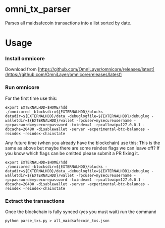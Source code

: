 # omni_tx_parser

Parses all maidsafecoin transactions into a list sorted by date.

# Usage

### Install omnicore

Download from [https://github.com/OmniLayer/omnicore/releases/latest](https://github.com/OmniLayer/omnicore/releases/latest)

### Run omnicore

For the first time use this:

```
export EXTERNALHDD=$HOME/hdd
./omnicored -blocksdir=${EXTERNALHDD}/blocks -datadir=${EXTERNALHDD}/data -debuglogfile=${EXTERNALHDD}/debuglog -walletdir=${EXTERNALHDD}/wallet -rpcuser=mysecureusername -rpcpassword=mysecurepassword -txindex=1 -rpcallowip=127.0.0.1 -dbcache=20480 -disablewallet -server -experimental-btc-balances -reindex -reindex-chainstate
```

Any future time (when you already have the blockchain) use this:
This is the same as above but maybe there are some reindex flags we can leave
off? If you know which flags can be omitted please submit a PR fixing it.

```
export EXTERNALHDD=$HOME/hdd
./omnicored -blocksdir=${EXTERNALHDD}/blocks -datadir=${EXTERNALHDD}/data -debuglogfile=${EXTERNALHDD}/debuglog -walletdir=${EXTERNALHDD}/wallet -rpcuser=mysecureusername -rpcpassword=mysecurepassword -txindex=1 -rpcallowip=127.0.0.1 -dbcache=20480 -disablewallet -server -experimental-btc-balances -reindex -reindex-chainstate
```

### Extract the transactions

Once the blockchain is fully synced (yes you must wait) run the command

```
python parse_txs.py > all_maidsafecoin_txs.json
```
